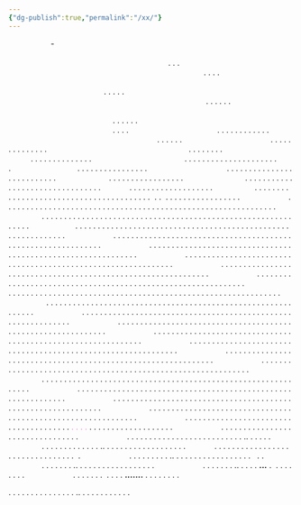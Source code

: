 ```yaml
---
{"dg-publish":true,"permalink":"/xx/"}
---
```



                
  -
                                                                                                                                                                                                                                                                            . . .
                                                                                                                                    . . . .
                                                                                                                                 . . . . .
                                                                                                                                       . . . . . .
                                                                                                                                       . . . . . .
                                                                           . . . .                                        . . . . . . . . . . . .
                                                                   . . . . . .                                        . . . . . . . . . . . . . .
                                                                 . . . . . . . .                                      . . . . . . . . . . . . . .
                                         . . . . . . . . . . . . . . . . . . . . . .                              . . . . . . . . . . . . . . . .
                                     . . . . . . . . . . . . . . . . . . . . . . . . . .                        . . . . . . . . . . . . . . . . . 
                              . . . . . . . . . . . . . . . . . . . . . . . . . . . . . . . .              . . . . . . . . . . . . . . . . . . .
                      . . . . . . . . . . . . . . . . . . . . . . . . . . . . . . . . . . . . . . . .   . .   . . . . . . . . . . . . . . . . .
                      . . . . . . . . . . . . . . . . . . . . . . . . . . . . . . . . . . . . . . . . . . . . . . . . . . . . . . . . . . . . .
                      . . . . . . . . . . . . . . . . . . . . . . . . . . . . . . . . . . . . . . . . . . . . . . . . . . . . . . . . . . . . .
                      . . . . . . . . . . . . . . . . . . . . . . . . . . . . . . . . . . . . . . . . . . . . . . . . . . . . . . . . . . . . .
                      . . . . . . . . . . . . . . . . . . . . . . . . . . . . . . . . . . . . . . . . . . . . . . . . . . . . . . . . . . . . .
                      . . . . . . . . . . . . . . . . . . . . . . . . . . . . . . . . . . . . . . . . . . . . . . . . . . . . . . . . . . . . .
                      . . . . . . . . . . . . . . . . . . . . . . . . . . . . . . . . . . . . . . . . . . . . . . . . . . . . . . . . . . . . .
                      . . . . . . . . . . . . . . . . . . . . . . . . . . . . . . . . . . . . . . . . . . . . . . . . . . . . . . . . . . . . .
                      . . . . . . . . . . . . . . . . . . . . . . . . . . . . . . . . . . . . . . . . . . . . . . . . . . . . . . . . . . . . .
                      . . . . . . . . . . . . . . . . . . . . . . . . . . . . . . . . . . . . . . . . . . . . . . . . . . . . . . . . . . . . .
                      . . . . . . . . . . . . . . . . . . . . . . . . . . . . . . . . . . . . . . . . . . . . . . . . . . . . . . . . . . . . .
                      . . . . . . . . . . . . . . . . . . . . . . . . . . . . . . . . . . . . . . . . . . . . . . . . . . . . . . . . . . . . .
                      . . . . . . . . . . . . . . . . . . . . . . . . . . . . . . . . . . . . . . . . . . . . . . . . . . . . . . . . . . . . .
                      . . . . . . . . . . . . . . . . . . . . . . . . . . . . . . . . . . . . . . . . . . . . . . . . . . . . . . . . . . . . .
                      . . . . . . . . . . . . . . . . . . . . . . . . . . . . . . . . . . . . . . . . . . . . . . . . . . . . . . . . . . . . .
                      . . . . . . . . . . . . . . . . . . . . . . . . . . . . . . . . . . . . . . . . . . . . . . . . . . . . . . . . . . . . .
                      . . . . . . . . . . . . . . . . . . . . . . . . . . . . . . . . . . . . . . . . . . . . . . . . . . . . . . . . . . . . .
                      . . . . . . . . . . . . . . . . . . . . . . . . . . . . . . . . . . . . . . . . . . . . . . . . . . . . . . . . . . . . .
                      . . . . . . . . . . . . . . . . . . . . . . . . . . . . . . . . . . . . . . . . . . . . . . . . . . . . . . . . . . . . .
                      . . . . . . . . . . . . . . . . . . . . . . . . . . . . . . . . . . . . . . . . . . . . . . . . . . . . . . . . . . . . .
                      . . . . . . . . . . . . . . . . . . . . . . . . . . . . . . . . . . . . . . . . . . . . . . . . . . . . . . . . . . . . .
                      . . . . . . . . . . . . . . . . . . . . . . . . . . . . . . . . . . . . . . <span style="color:rgb(240, 122, 203)">. . . .</span> . . . . . . . . . . . . . . . . . . . 
                      . . . . . . . . . . . . . . . . . . . . . . . . . . . . . . . .
                      . . . . . . . . . . . . . . . . . . . . . . . . . . .. . . . . .
                      . . . . . . . . . . . . . .. . . . . . . . . . . . . . . . . . .
            . . . . . . . . . . . . . . . . . . . . . . . . . . . . . . . .  .
                        . . . . . . . . . .. . . . . . . . . . . . . . . . . .   . .
                       . . . . . . . .. . . . . . . . . . . . . . . . . .
                      . . . . . . . .. . . . . **...** .  . . . . . . . .
                      . . . . . . .  . . . . **.......** . . . . . . . .

. . . . . . . . . . . . . . . .. . . . . . . . . . . .